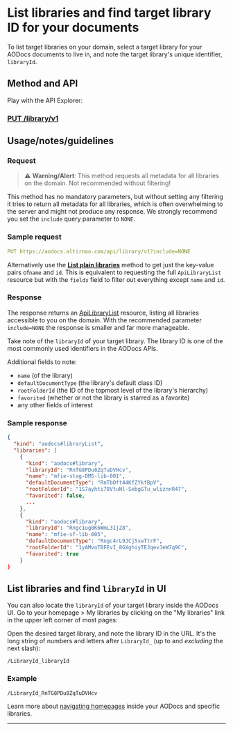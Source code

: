 # List libraries and find target library ID for your documents

To list target libraries on your domain, select a target library for your AODocs documents to live in, and note the target library's unique identifier, ```libraryId```.

## Method and API

Play with the API Explorer:

### [PUT /library/v1](../../../../routes/library/v1/put)

## Usage/notes/guidelines

### Request


> ⚠  **Warning/Alert**: This method requests all metadata for all libraries on the domain.  Not recommended without filtering!

This method has no mandatory parameters, but without setting any filtering it tries to return all metadata for all libraries, which is often overwhelming to the server and might not produce any response.  We strongly recommend you set the ```include``` query parameter to ```NONE```.



### Sample request

```yaml
PUT https://aodocs.altirnao.com/api/library/v1?include=NONE
```

Alternatively use the **[List plain libraries](04-List%20all%20libraries%20plain)** method to get just the key-value pairs of```name``` and ```id```.  This is equivalent to requesting the full ```ApiLibraryList``` resource but with the ```fields``` field to filter out everything except ```name``` and ```id```.

### Response

The response returns an [ApiLibraryList](../../../../types/ApiLibraryList) resource, listing all libraries accessible to you on the domain.  With the recommended parameter ```include=NONE``` the response is smaller and far more manageable.

Take note of the `libraryId` of your target library.  The library ID is one of the most commonly used identifiers in the AODocs APIs.

Additional fields to note:

*   ```name``` (of the library)
*   ```defaultDocumentType``` (the library's default class ID)
*   ```rootFolderId``` (the ID of the topmost level of the library's hierarchy)
*   ```favorited``` (whether or not the library is starred as a favorite)
*   any other fields of interest

### Sample response

```json
{
  "kind": "aodocs#libraryList",
  "libraries": [
    {
      "kind": "aodocs#library",
      "libraryId": "RnTG8PDu8ZqTuDVHcv",
      "name": "mfie-stag-DMS-lib-001",
      "defaultDocumentType": "RnTbOft44KfZYkfBpV",
      "rootFolderId": "1S7ayhti78VtuNl-SebgGTu_wliznnR47",
      "favorited": false,
      ...
    },
    {
      "kind": "aodocs#library",
      "libraryId": "Rngc1ug8K6WmL3IjZ8",
      "name": "mfie-sf-lib-005",
      "defaultDocumentType": "Rngc4rL9JCj5xwTtrF",
      "rootFolderId": "1yAMvoTBFEvI_8GXghiyTEJqevJeW7q9C",
      "favorited": true
    }
}
```

## List libraries and find ```libraryId``` in UI

You can also locate the ```libraryId``` of your target library inside the AODocs UI.  Go to your homepage > My libraries by clicking on the "My libraries" link in the upper left corner of most pages:

Open the desired target library, and note the library ID in the URL.  It's the long string of numbers and letters after `LibraryId_` (up to and _excluding_ the next slash):

```
/LibraryId_libraryId
```

### Example

```
/LibraryId_RnTG8PDu8ZqTuDVHcv
```

Learn more about [navigating homepages](https://support.aodocs.com/hc/en-us/articles/208769506-What-is-the-AODocs-homepage-#h_594b6e3a-aebb-4b71-8d8e-a4c8aad7cc51) inside your AODocs and specific libraries.

---